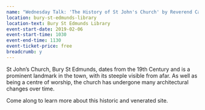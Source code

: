 ```yaml
---
name: "Wednesday Talk: 'The History of St John's Church' by Reverend Canon Mark Haworth and Michael Phillips"
location: bury-st-edmunds-library
location-text: Bury St Edmunds Library
event-start-date: 2019-02-06
event-start-time: 1030
event-end-time: 1130
event-ticket-price: free
breadcrumb: y
---
```


St John’s Church, Bury St Edmunds, dates from the 19th Century and is a prominent landmark in the town, with its steeple visible from afar. As well as being a centre of worship, the church has undergone many architectural changes over time.

Come along to learn more about this historic and venerated site.
